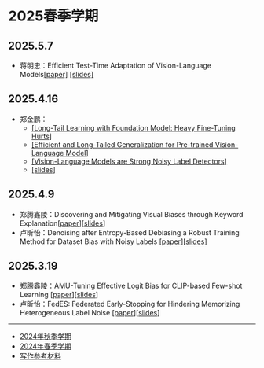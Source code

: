 # 2025春季学期
## 2025.5.7
- 蒋明忠：Efficient Test-Time Adaptation of Vision-Language Models[[paper]](./assets/papers/VLmodel下游应用-测试时适应-Efficient%20Test-Time%20Adaptation%20of%20Vision-Language%20Models.pdf) [[slides]](./assets/slides/2025.5.7组会-蒋明忠.pdf)
## 2025.4.16
- 郑金鹏：
  - [[Long-Tail Learning with Foundation Model: Heavy Fine-Tuning Hurts]](https://github.com/shijxcs/LIFT)
  - [[Efficient and Long-Tailed Generalization for Pre-trained Vision-Language Model]](https://github.com/shijxcs/Candle)
  - [[Vision-Language Models are Strong Noisy Label Detectors]](https://github.com/HotanLee/DeFT)
  - [[slides]](./assets/slides/20250416-郑金鹏.pdf)
## 2025.4.9
- 郑腾鑫陵：Discovering and Mitigating Visual Biases through Keyword Explanation[[paper](./assets/papers/Discovering%20and%20Mitigating%20Visual%20Biases%20through%20Keyword%20Explanation.pdf)][[slides](./assets/slides/20250409-zhengtxl.pdf)]
- 卢昕怡：Denoising after Entropy-Based Debiasing a Robust Training Method for Dataset Bias with Noisy Labels [[paper](./assets/papers/Denoising%20after%20Entropy%20Based%20Debiasing.pdf)][[slides](./assets/slides/2025.04.09组会%20卢昕怡.pdf)]
## 2025.3.19
- 郑腾鑫陵：AMU-Tuning Effective Logit Bias for CLIP-based Few-shot Learning [[paper](./assets/papers/AMU-Tuning%20Effective%20Logit%20Bias%20for%20CLIP-based%20Few-shot%20Learning.pdf)][[slides](./assets/slides/2025.3.19组会%20郑腾鑫陵.pdf)]
- 卢昕怡：FedES: Federated Early-Stopping for Hindering Memorizing Heterogeneous Label Noise [[paper](./assets/papers/FedES%20Federated%20Early-Stopping%20for%20Hindering%20Memorizing%20Heterogeneous%20label%20noise.pdf)][[slides](./assets/slides/2025.03.19组会%20卢昕怡%20.pdf)]

---

- [2024年秋季学期](./2024-autumn.md)
- [2024年春季学期](./2024-spring.md)
- [写作参考材料](./documents.md)
